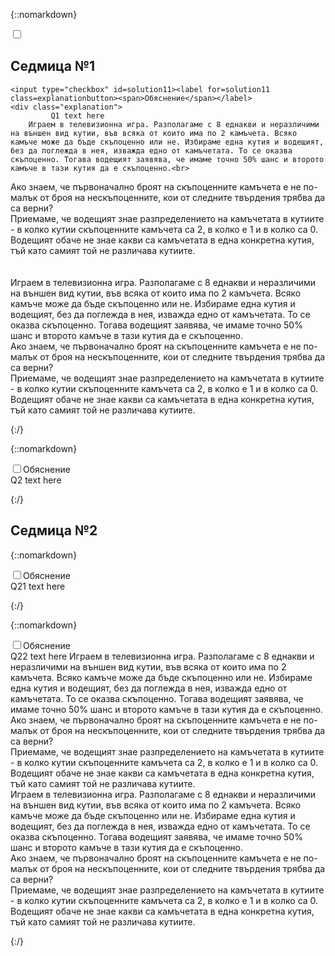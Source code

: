
<link rel="stylesheet" href="../techno.css">

{::nomarkdown}

<input type="checkbox" id=week1Toggle>
<label for=week1Toggle class="week">
<h2 id=week1>Седмица №1 <span></span></h2>
</label>	
<div>

	<input type="checkbox" id=solution11><label for=solution11 class=explanationbutton><span>Обяснение</span></label>
	<div class="explanation">
             Q1 text here
		Играем в телевизионна игра. Разполагаме с 8 еднакви и неразличими на външен вид кутии, във всяка от които има по 2 камъчета. Всяко камъче може да бъде скъпоценно или не. Избираме една кутия и водещият, без да поглежда в нея, изважда едно от камъчетата. То се оказва скъпоценно. Тогава водещият заявява, че имаме точно 50% шанс и второто камъче в тази кутия да е скъпоценно.<br>
Ако знаем, че първоначално броят на скъпоценните камъчета е не по-малък от броя на нескъпоценните, кои от следните твърдения трябва да са верни?<br>
Приемаме, че водещият знае разпределението на камъчетата в кутиите - в колко кутии скъпоценните камъчета са 2, в колко е 1 и в колко са 0. Водещият обаче не знае какви са камъчетата в една конкретна кутия, тъй като самият той не различава кутиите. 
	<br><br>	
		Играем в телевизионна игра. Разполагаме с 8 еднакви и неразличими на външен вид кутии, във всяка от които има по 2 камъчета. Всяко камъче може да бъде скъпоценно или не. Избираме една кутия и водещият, без да поглежда в нея, изважда едно от камъчетата. То се оказва скъпоценно. Тогава водещият заявява, че имаме точно 50% шанс и второто камъче в тази кутия да е скъпоценно.<br>
Ако знаем, че първоначално броят на скъпоценните камъчета е не по-малък от броя на нескъпоценните, кои от следните твърдения трябва да са верни?<br>
Приемаме, че водещият знае разпределението на камъчетата в кутиите - в колко кутии скъпоценните камъчета са 2, в колко е 1 и в колко са 0. Водещият обаче не знае какви са камъчетата в една конкретна кутия, тъй като самият той не различава кутиите. 
	</div> 

	
{:/}

{::nomarkdown}

<div>
	<input type="checkbox" id=solution12><label for=solution12 class=explanationbutton><span>Обяснение</span></label>
	<div class="explanation">
             Q2 text here
	</div> 
</div>
</div>

{:/}

## Седмица №2

{::nomarkdown}

<div class="week">
<div>
	<input type="checkbox" id=solution21><label for=solution21 class=explanationbutton><span>Обяснение</span></label>
	<div class="explanation">
             Q21 text here
	</div> 
</div>
	
{:/}

{::nomarkdown}

<div>
	<input type="checkbox" id=solution22><label for=solution22 class=explanationbutton><span>Обяснение</span></label>
	<div class="explanation">
             Q22 text here
		Играем в телевизионна игра. Разполагаме с 8 еднакви и неразличими на външен вид кутии, във всяка от които има по 2 камъчета. Всяко камъче може да бъде скъпоценно или не. Избираме една кутия и водещият, без да поглежда в нея, изважда едно от камъчетата. То се оказва скъпоценно. Тогава водещият заявява, че имаме точно 50% шанс и второто камъче в тази кутия да е скъпоценно.<br>
Ако знаем, че първоначално броят на скъпоценните камъчета е не по-малък от броя на нескъпоценните, кои от следните твърдения трябва да са верни?<br>
Приемаме, че водещият знае разпределението на камъчетата в кутиите - в колко кутии скъпоценните камъчета са 2, в колко е 1 и в колко са 0. Водещият обаче не знае какви са камъчетата в една конкретна кутия, тъй като самият той не различава кутиите. 
		<br>
		Играем в телевизионна игра. Разполагаме с 8 еднакви и неразличими на външен вид кутии, във всяка от които има по 2 камъчета. Всяко камъче може да бъде скъпоценно или не. Избираме една кутия и водещият, без да поглежда в нея, изважда едно от камъчетата. То се оказва скъпоценно. Тогава водещият заявява, че имаме точно 50% шанс и второто камъче в тази кутия да е скъпоценно.<br>
Ако знаем, че първоначално броят на скъпоценните камъчета е не по-малък от броя на нескъпоценните, кои от следните твърдения трябва да са верни?<br>
Приемаме, че водещият знае разпределението на камъчетата в кутиите - в колко кутии скъпоценните камъчета са 2, в колко е 1 и в колко са 0. Водещият обаче не знае какви са камъчетата в една конкретна кутия, тъй като самият той не различава кутиите. 
	</div> 
</div>
</div>

{:/}

<script>
function hashChange() {
	if (window.location.hash) {
		var hashID = window.location.hash.substr(1);
		document.getElementById(hashID + "Toggle").checked = true;
	}
}
window.onhashchange = hashChange;
hashChange();
</script>
